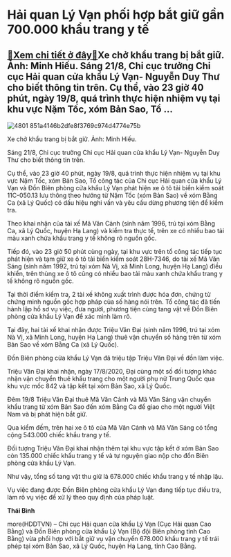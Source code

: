 Hải quan Lý Vạn phối hợp bắt giữ gần 700.000 khẩu trang y tế
============================================================

[:gift:Xem chi tiết ở đây:gift:](https://hddtvn.com/hai-quan-ly-van-phoi-hop-bat-giu-gan-700-000-khau-trang-y-te/)Xe chở khẩu trang bị bắt giữ. Ảnh: Minh Hiếu. Sáng 21/8, Chi cục trưởng Chi cục Hải quan cửa khẩu Lý Vạn- Nguyễn Duy Thư cho biết thông tin trên. Cụ thể, vào 23 giờ 40 phút, ngày 19/8, quá trình thực hiện nhiệm vụ tại khu vực Nặm Tốc, xóm Bản Sao, Tổ …
------------------------------------------------------------------------------------------------------------------------------------------------------------------------------------------------------------------------------------------------------------





![4801 851a4146b2dfe8f3769c974d4774e75b](https://haiquanonline.com.vn/stores/news_dataimages/binhht/082020/21/08/in_article/4801_851a4146b2dfe8f3769c974d4774e75b.jpg?rt=20200821100623 "undefined")


Xe chở khẩu trang bị bắt giữ. Ảnh: Minh Hiếu.



Sáng 21/8, Chi cục trưởng Chi cục Hải quan cửa khẩu Lý Vạn- Nguyễn Duy Thư cho biết thông tin trên.


Cụ thể, vào 23 giờ 40 phút, ngày 19/8, quá trình thực hiện nhiệm vụ tại khu vực Nặm Tốc, xóm Bản Sao, Tổ công tác của Chi cục Hải quan cửa khẩu Lý Vạn và Đồn Biên phòng cửa khẩu Lý Vạn phát hiện xe ô tô tải biển kiểm soát 11C-050.13 lưu thông theo hướng từ Nặm Tốc (xóm Bản Sao) về xóm Bằng Ca (xã Lý Quốc) có dấu hiệu nghi vấn và yêu cầu dừng phương tiện để kiểm tra.


Theo khai nhận của tài xế Mã Văn Cảnh (sinh năm 1996, trú tại xóm Bằng Ca, xã Lý Quốc, huyện Hạ Lang) và kiểm tra thực tế, trên xe có nhiều bao tải màu xanh chứa khẩu trang y tế không rõ nguồn gốc.


Tiếp đó, vào 23 giờ 50 phút cùng ngày, tại khu vực trên tổ công tác tiếp tục phát hiện và tạm giữ xe ô tô tải biển kiểm soát 28H-7346, do tài xế Mã Văn Sáng (sinh năm 1992, trú tại xóm Nà Vị, xã Minh Long, huyện Hạ Lang) điều khiển, trên thùng xe ô tô cũng có nhiều bao tải màu xanh chứa khẩu trang y tế không rõ nguồn gốc.


Tại thời điểm kiểm tra, 2 tài xế không xuất trình được hóa đơn, chứng từ chứng minh nguồn gốc hợp pháp của số hàng nói trên. Tổ công tác đã tiến hành lập hồ sơ vụ việc, đưa người, phương tiện cùng tang vật về Đồn Biên phòng cửa khẩu Lý Vạn để xác minh làm rõ.


Tại đây, hai tài xế khai nhận được Triệu Văn Đại (sinh năm 1996, trú tại xóm Nà Vị, xã Minh Long, huyện Hạ Lang) thuê vận chuyển số hàng trên từ xóm Bản Sao về xóm Bằng Ca (xã Lý Quốc).


Đồn Biên phòng cửa khẩu Lý Vạn đã triệu tập Triệu Văn Đại về đồn làm việc.


Triệu Văn Đại khai nhận, ngày 17/8/2020, Đại cùng một số đối tượng khác nhận vận chuyển thuê khẩu trang cho một người phụ nữ Trung Quốc qua khu vực mốc 842 và tập kết tại xóm Bản Sao, xã Lý Quốc.


Đêm 19/8 Triệu Văn Đại thuê Mã Văn Cảnh và Mã Văn Sáng vận chuyển khẩu trang từ xóm Bản Sao đến xóm Bằng Ca để giao cho một người Việt Nam và bị phát hiện bắt giữ.


Qua kiểm đếm, trên hai xe ô tô của Mã Văn Cảnh và Mã Văn Sáng có tổng cộng 543.000 chiếc khẩu trang y tế.


Đối tượng Triệu Văn Đại khai nhận thêm tại khu vực tập kết ở xóm Bản Sao còn 135.000 chiếc khẩu trang y tế và tự nguyện giao nộp cho đồn Biên phòng cửa khẩu Lý Vạn.


Như vậy, tổng số tang vật thu giữ là 678.000 chiếc khẩu trang y tế nhập lậu.


Vụ việc đang được Đồn Biên phòng cửa khẩu Lý Vạn đang tiếp tục điều tra, làm rõ vụ việc để xử lý theo quy định của pháp luật.




**Thái Bình**



more(HDDTVN) – Chi cục Hải quan cửa khẩu Lý Vạn (Cục Hải quan Cao Bằng) và Đồn Biên phòng cửa khẩu Lý Vạn (Bộ đội Biên phòng tỉnh Cao Bằng) vừa phối hợp với bắt giữ vụ vận chuyển 678.000 khẩu trang y tế trái phép tại xóm Bản Sao, xã Lý Quốc, huyện Hạ Lang, tỉnh Cao Bằng.

